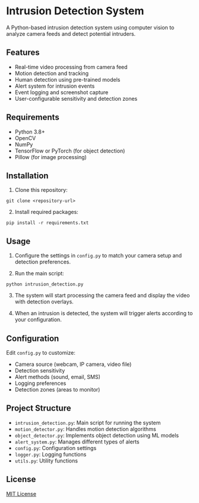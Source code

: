 # Intrusion Detection System

A Python-based intrusion detection system using computer vision to analyze camera feeds and detect potential intruders.

## Features

- Real-time video processing from camera feed
- Motion detection and tracking
- Human detection using pre-trained models
- Alert system for intrusion events
- Event logging and screenshot capture
- User-configurable sensitivity and detection zones

## Requirements

- Python 3.8+
- OpenCV
- NumPy
- TensorFlow or PyTorch (for object detection)
- Pillow (for image processing)

## Installation

1. Clone this repository:

```
git clone <repository-url>
```

2. Install required packages:

```
pip install -r requirements.txt
```

## Usage

1. Configure the settings in `config.py` to match your camera setup and detection preferences.

2. Run the main script:

```
python intrusion_detection.py
```

3. The system will start processing the camera feed and display the video with detection overlays.

4. When an intrusion is detected, the system will trigger alerts according to your configuration.

## Configuration

Edit `config.py` to customize:

- Camera source (webcam, IP camera, video file)
- Detection sensitivity
- Alert methods (sound, email, SMS)
- Logging preferences
- Detection zones (areas to monitor)

## Project Structure

- `intrusion_detection.py`: Main script for running the system
- `motion_detector.py`: Handles motion detection algorithms
- `object_detector.py`: Implements object detection using ML models
- `alert_system.py`: Manages different types of alerts
- `config.py`: Configuration settings
- `logger.py`: Logging functions
- `utils.py`: Utility functions

## License

[MIT License](LICENSE)
